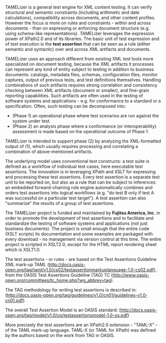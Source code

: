 TAMELizer is a general test engine for XML content testing. It can verify structural and semantic constraints (including arithmetic and date calculations), compatibility across documents, and other content profiles. However the focus is more on rules and constraints - within and across documents - than on expressing or enforcing document structure (e.g. using schema-like representations). TAMELizer leverages the expression power of XPath2.0 and of its libraries. The basic unit of test expression and of test execution is the <b>test assertion</b> that can be seen as a rule (either semantic and syntactic) over and across XML artifacts and documents.

TAMELizer uses an approach different from existing XML test tools more specialized on document testing, because the XML artifacts it processes can represent any kind of entity subject to testing in addition to business documents: catalogs, metadata files, schemas, configuration files, monitor captures, output of previous tests, and test definitions themselves. Handling combinations of such artifacts requires strong correlation and consistency checking between XML artifacts (document or smaller), and fine-grain reporting capabilities. Such artifacts are often used in the testing of software systems and applications - e.g. for conformance to a standard or a specification. Often, such testing can be decomposed into:
<ul><li>(Phase 1) an operational phase where test scenarios are run against the system under test.</li>
<li>(Phase 2) an analysis phase where a conformance (or interoperability) assessment is made based on the operational outcome of Phase 1. </li></ul>
TAMELizer is intended to support phase (2) by analyzing the XML-formatted output of (1), which usually requires processing and correlating a combination of above-mentioned artifacts.

The underlying model uses conventional test constructs: a test suite is defined as a workflow of individual test cases, here executable test assertions. The innovation is in leveraging XPath and XSLT for expressing and processing these test assertions. Every test assertion is a separate test unit to be reported on, but also as a rule that can be subject to inferences: an embedded forward-chaining rule engine automatically combines and orders test assertions into logical workflows (e.g. "do test B only if test A was successful on a particular test target"). A test assertion can also "summarize" the results of a group of test assertions.

The TAMELizer project is funded and maintained by <b>Fujitsu America, Inc</b>. in order to promote the development of test assertions and to facilitate and standardize the testing of software systems and applications (not just business documents).  The project is small enough that the entire code (XSLT scripts) its documentation and some examples are packaged with every download - no management via version control at this time. The entire project is scripted in XSLT2.0, except for the HTML report rendering sheet which is XSLT1.0.

The test assertions - or rules - are based on the Test Assertions Guideline XML mark-up TAML (http://docs.oasis-open.org/tag/taml/v1.0/cs02/testassertionmarkuplanguage-1.0-cs02.pdf), from the OASIS Test Assertions Guideline (TAG) TC (http://www.oasis-open.org/committees/tc_home.php?wg_abbrev=tag).

The TAG methodology for writing test assertions is described in:
(http://docs.oasis-open.org/tag/guidelines/v1.0/cn01/guidelines-v1.0-cn01.pdf).

The overall Test Assertion Model is an OASIS standard:
(http://docs.oasis-open.org/tag/model/v1.0/os/testassertionsmodel-1.0-os.pdf)

More precisely the test assertions are an XPath2.0 extension - "TAML-X" - of the TAML mark-up language. TAML-X (or TAML for XPath) was defined by the authors based on the work from TAG in OASIS.